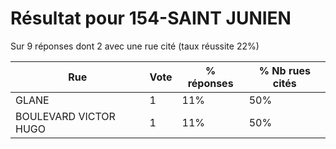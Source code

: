 # Résultat pour 154-SAINT JUNIEN

Sur 9 réponses dont 2 avec une rue cité (taux réussite 22%)

| Rue | Vote | % réponses | % Nb rues cités|
|-----|------|------------|----------------|
| GLANE | 1 | 11% | 50%|
| BOULEVARD VICTOR HUGO | 1 | 11% | 50%|
